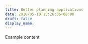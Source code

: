 ```yaml
---
title: Better planning applications
date: 2018-05-10T15:26:36+08:00
draft: false
display_name:
---
```


Example content